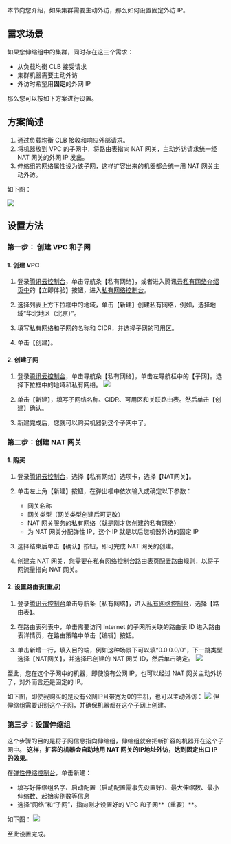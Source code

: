 本节向您介绍，如果集群需要主动外访，那么如何设置固定外访 IP。

## 需求场景

如果您伸缩组中的集群，同时存在这三个需求：
- 从负载均衡 CLB 接受请求
- 集群机器需要主动外访
- 外访时希望用**固定**的外网 IP

那么您可以按如下方案进行设置。

## 方案简述
1. 通过负载均衡 CLB 接收和响应外部请求。
2. 将机器放到 VPC 的子网中，将路由表指向 NAT 网关，主动外访请求统一经 NAT 网关的外网 IP 发出。
3. 伸缩组的网络属性设为该子网，这样扩容出来的机器都会统一用 NAT 网关主动外访。

如下图：

![](https://main.qcloudimg.com/raw/645411d191ecdf976ed11d5a11cd69aa.png)



## 设置方法

### 第一步： 创建 VPC 和子网

#### **1. 创建 VPC**

1. 登录[腾讯云控制台](https://console.cloud.tencent.com/)，单击导航条【私有网络】，或者进入腾讯云[私有网络介绍页中](https://intl.cloud.tencent.com/product/vpc)的【立即体验】按钮，进入[私有网络控制台](https://console.cloud.tencent.com/vpc/)。

2. 选择列表上方下拉框中的地域，单击【新建】创建私有网络，例如，选择地域“华北地区（北京）”。

3. 填写私有网络和子网的名称和 CIDR，并选择子网的可用区。

4. 单击【创建】。


#### **2. 创建子网**

1. 登录[腾讯云控制台](https://console.cloud.tencent.com/)，单击导航条【私有网络】，单击左导航栏中的【子网】。选择下拉框中的地域和私有网络。
![](https://main.qcloudimg.com/raw/8c04a129eabe941ad8ef9758347e028f.png)

2. 单击【新建】，填写子网络名称、CIDR、可用区和关联路由表。然后单击【创建】确认。

3. 新建完成后，您就可以购买机器到这个子网中了。


### 第二步：创建 NAT 网关
#### **1. 购买**
1. 登录[腾讯云控制台](https://console.cloud.tencent.com/)，选择【私有网络】选项卡，选择【NAT网关】。

2. 单击左上角【新建】按钮，在弹出框中依次输入或确定以下参数：
	- 网关名称
	- 网关类型（网关类型创建后可更改）
	- NAT 网关服务的私有网络（就是刚才您创建的私有网络）
	- 为 NAT 网关分配弹性 IP，这个 IP 就是以后您机器外访的固定 IP

3. 选择结束后单击【确认】按钮，即可完成 NAT 网关的创建。

4. 创建完 NAT 网关，您需要在私有网络控制台路由表页配置路由规则，以将子网流量指向 NAT 网关。

#### **2. 设置路由表(重点)**
1. 登录[腾讯云控制台](https://console.cloud.tencent.com/)单击导航条【私有网络】，进入[私有网络控制台](https://console.cloud.tencent.com/vpc/vpc?rid=8)，选择【路由表】。

2. 在路由表列表中，单击需要访问 Internet 的子网所关联的路由表 ID 进入路由表详情页，在路由策略中单击【编辑】按钮。

3. 单击新增一行，填入目的端，例如这种场景下可以填“0.0.0.0/0”，下一跳类型选择【NAT网关】，并选择已创建的 NAT 网关 ID，然后单击确定。
![](https://main.qcloudimg.com/raw/e5029e42a6570c26814375f2264a7f4b.png)

至此，您在这个子网中的机器，即使没有公网 IP，也可以经过 NAT 网关主动外访了，对外而言还是固定的 IP。

如下图，即使我购买的是没有公网IP且带宽为0的主机，也可以主动外访：
![](https://mc.qcloudimg.com/static/img/17ed153e06272885b56764781d9ab581/49.jpg)
但伸缩组需要识别这个子网，并确保机器都在这个子网上创建。

### 第三步：设置伸缩组
这个步骤的目的是将子网信息指向伸缩组，伸缩组就会把新扩容的机器开在这个子网中。
**这样，扩容的机器会自动地用 NAT 网关的IP地址外访，达到固定出口 IP 的效果。**

在[弹性伸缩控制台](https://console.cloud.tencent.com/autoscaling/config)，单击新建：

- 填写好伸缩组名字、启动配置（启动配置需事先设置好）、最大伸缩数、最小伸缩数、起始实例数等信息
- 选择“网络”和“子网”，指向刚才设置好的 VPC 和子网**（重要）**。

如下图：
![](https://main.qcloudimg.com/raw/f752a1ae61b9a49c97d50626f33f76da.png)

至此设置完成。
